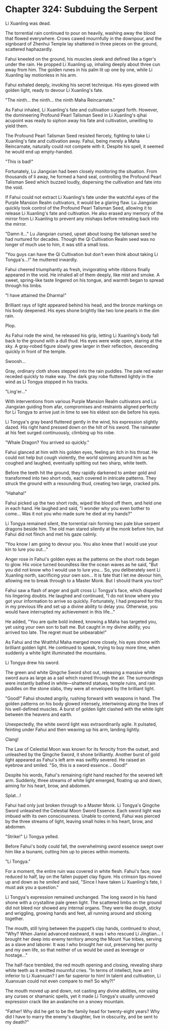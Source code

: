 # Chapter 324: Subduing the Serpent

Li Xuanling was dead.

The torrential rain continued to pour on heavily, washing away the blood that flowed everywhere. Crows cawed mournfully in the downpour, and the signboard of Zhenhui Temple lay shattered in three pieces on the ground, scattered haphazardly.

Fahui kneeled on the ground, his muscles sleek and defined like a tiger's under the rain. He propped Li Xuanling up, inhaling deeply about three cun away from him. The golden runes in his palm lit up one by one, while Li Xuanling lay motionless in his arm.

Fahui exhaled deeply, invoking his secret technique. His eyes glowed with golden light, ready to devour Li Xuanling's fate.

"The ninth... the ninth... the ninth Maha Reincarnate."

As Fahui inhaled, Li Xuanling's fate and cultivation surged forth. However, the domineering Profound Pearl Talisman Seed in Li Xuanling's qihai acupoint was ready to siphon away his fate and cultivation, unwilling to yield them.

The Profound Pearl Talisman Seed resisted fiercely, fighting to take Li Xuanling's fate and cultivation away. Fahui, being merely a Maha Reincarnate, naturally could not compete with it. Despite his spell, it seemed he would end up empty-handed.

"This is bad!"

Fortunately, Lu Jiangxian had been closely monitoring the situation. From thousands of li away, he formed a hand seal, controlling the Profound Pearl Talisman Seed which buzzed loudly, dispersing the cultivation and fate into the void.

If Fahui could not extract Li Xuanling's fate under the watchful eyes of the Purple Mansion Realm cultivators, it would be a glaring flaw. Lu Jiangxian quickly took control of the Profound Pearl Talisman Seed, allowing it to release Li Xuanling's fate and cultivation. He also erased any memory of the mirror from Li Xuanling to prevent any mishaps before retreating back into the mirror.

"Damn it..." Lu Jiangxian cursed, upset about losing the talisman seed he had nurtured for decades. Though the Qi Cultivation Realm seed was no longer of much use to him, it was still a small loss.

"You guys can have the Qi Cultivation but don't even think about taking Li Tongya's...!" he muttered inwardly.

Fahui cheered triumphantly as fresh, invigorating white ribbons finally appeared in the void. He inhaled all of them deeply, like mist and smoke. A sweet, spring-like taste lingered on his tongue, and warmth began to spread through his limbs.

"I have attained the Dharma!"

Brilliant rays of light appeared behind his head, and the bronze markings on his body deepened. His eyes shone brightly like two lone pearls in the dim rain.

Plop.

As Fahui rode the wind, he released his grip, letting Li Xuanling's body fall back to the ground with a dull thud. His eyes were wide open, staring at the sky. A gray-robed figure slowly grew larger in their reflection, descending quickly in front of the temple.

Swoosh...

Gray, ordinary cloth shoes stepped into the rain puddles. The pale red water receded quickly to make way. The dark gray robe fluttered lightly in the wind as Li Tongya stopped in his tracks.

"Ling'er..."

With interventions from various Purple Mansion Realm cultivators and Lu Jiangxian guiding from afar, compromises and restraints aligned perfectly for Li Tongya to arrive just in time to see his eldest son die before his eyes.

Li Tongya's gray beard fluttered gently in the wind, his expression slightly dazed. His right hand pressed down on the hilt of his sword. The rainwater at his feet surged continuously, climbing up his robe.

"Whale Dragon? You arrived so quickly."

Fahui glanced at him with his golden eyes, feeling an itch in his throat. He could not help but cough violently, the world spinning around him as he coughed and laughed, eventually spitting out two sharp, white teeth.

Before the teeth hit the ground, they rapidly darkened to amber gold and transformed into two short rods, each covered in intricate patterns. They struck the ground with a resounding thud, creating two large, cracked pits.

"Hahaha!"

Fahui picked up the two short rods, wiped the blood off them, and held one in each hand. He laughed and said, "I wonder why you even bother to come... Was it not you who made sure he died at my hands?"

Li Tongya remained silent, the torrential rain forming two pale blue serpent dragons beside him. The old man stared silently at the monk before him, but Fahui did not flinch and met his gaze calmly.

"You know I am going to devour you. You also knew that I would use your kin to lure you out..."

Anger rose in Fahui's golden eyes as the patterns on the short rods began to glow. His voice turned boundless like the ocean waves as he said, "But you did not know who I would use to lure you... So, you deliberately sent Li Xuanling north, sacrificing your own son... It is fate that I let me devour him, allowing me to break through to a Master Monk. But I should thank you too!"

Fahui saw a flash of anger and guilt cross Li Tongya's face, which dispelled his lingering doubts. He laughed and continued, "I do not know where you got your information to arrive so quickly. Fortunately, I had prepared for this in my previous life and set up a divine ability to delay you. Otherwise, you would have interrupted my achievement in this life..."

He added, "You are quite bold indeed, knowing a Maha has targeted you, yet using your own son to bait me. But caught in my divine ability, you arrived too late. The regret must be unbearable!"

As Fahui and the Wrathful Maha merged more closely, his eyes shone with brilliant golden light. He continued to speak, trying to buy more time, when suddenly a white light illuminated the mountains.

Li Tongya drew his sword.

The green and white Qingche Sword shot out, releasing a massive white sword aura as large as a sail which roared through the air. The surroundings were instantly bathed in white—shattered statues, temple ruins, and rain puddles on the stone slabs, they were all enveloped by the brilliant light.

"Good!" Fahui shouted angrily, rushing forward with weapons in hand. The golden patterns on his body glowed intensely, intertwining along the lines of his well-defined muscles. A burst of golden light clashed with the white light between the heavens and earth.

Unexpectedly, the white sword light was extraordinarily agile. It pulsated, feinting under Fahui and then weaving up his arm, landing lightly.

Clang!

The Law of Celestial Moon was known for its ferocity from the outset, and unleashed by the Qingche Sword, it shone brilliantly. Another burst of gold light appeared as Fahui's left arm was swiftly severed. He raised an eyebrow and smiled. "So, this is a sword essence... Good!"

Despite his words, Fahui's remaining right hand reached for the severed left arm. Suddenly, three streams of white light emerged, floating up and down, aiming for his heart, brow, and abdomen.

Splat...!

Fahui had only just broken through to a Master Monk. Li Tongya's Qingche Sword unleashed the Celestial Moon Sword Essence. Each sword light was imbued with its own consciousness. Unable to contend, Fahui was pierced by the three streams of light, leaving small holes in his heart, brow, and abdomen.

"Strike!" Li Tongya yelled.

Before Fahui's body could fall, the overwhelming sword essence swept over him like a tsunami, cutting him up to pieces within moments.

"Li Tongya."

For a moment, the entire ruin was covered in white flesh. Fahui's face, now reduced to half, lay on the fallen puppet clay figure. His crimson lips moved up and down as he smiled and said, "Since I have taken Li Xuanling's fate, I must ask you a question."

Li Tongya's expression remained unchanged. The long sword in his hand shone with a crystalline pale green light. The scattered limbs on the ground did not bleed nor showed any internal organs. They were like dough, sticky and wriggling, growing hands and feet, all running around and sticking together.

The mouth, still lying between the puppet’s clay hands, continued to shout, "Why? When Jianixi advanced eastward, it was I who rescued Li Jingtian... I brought her deep into enemy territory among the Mount Yue tribes, serving as a slave and laborer. It was I who brought her out, preserving her purity and my own life, so that neither of us would be used as leverage or hostage..."

The half-face trembled, the red mouth opening and closing, revealing sharp white teeth as it emitted mournful cries. "In terms of intellect, how am I inferior to Li Xuanxuan? I am far superior to him! In talent and cultivation, Li Xuanxuan could not even compare to me!! So why?!"

The mouth moved up and down, not casting any divine abilities, nor using any curses or shamanic spells, yet it made Li Tongya's usually unmoved expression crack like an avalanche on a snowy mountain.

"Father! Why did he get to be the family head for twenty-eight years? Why did I have to marry the enemy's daughter, live in obscurity, and be sent to my death?"
